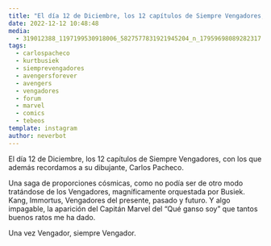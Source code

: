 ```yaml
---
title: "El día 12 de Diciembre, los 12 capítulos de Siempre Vengadores, con los que además recordamos a su dibujante, Carlos Pacheco"
date: 2022-12-12 10:48:48
media: 
  - 319012388_1197199530918006_5827577831921945204_n_17959698089282317.jpg
tags: 
  - carlospacheco
  - kurtbusiek
  - siemprevengadores
  - avengersforever
  - avengers
  - vengadores
  - forum
  - marvel
  - comics
  - tebeos
template: instagram
author: neverbot
---
```


El día 12 de Diciembre, los 12 capítulos de Siempre Vengadores, con los que además recordamos a su dibujante, Carlos Pacheco. 

Una saga de proporciones cósmicas, como no podía ser de otro modo tratándose de los Vengadores, magníficamente orquestada por Busiek. Kang, Immortus, Vengadores del presente, pasado y futuro. Y algo impagable, la aparición del Capitán Marvel del “Qué ganso soy” que tantos buenos ratos me ha dado. 

Una vez Vengador, siempre Vengador.



